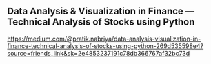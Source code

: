 ## Data Analysis & Visualization in Finance — Technical Analysis of Stocks using Python

https://medium.com/@pratik.nabriya/data-analysis-visualization-in-finance-technical-analysis-of-stocks-using-python-269d535598e4?source=friends_link&sk=2e4853237191c78db366767af32bc73d 

